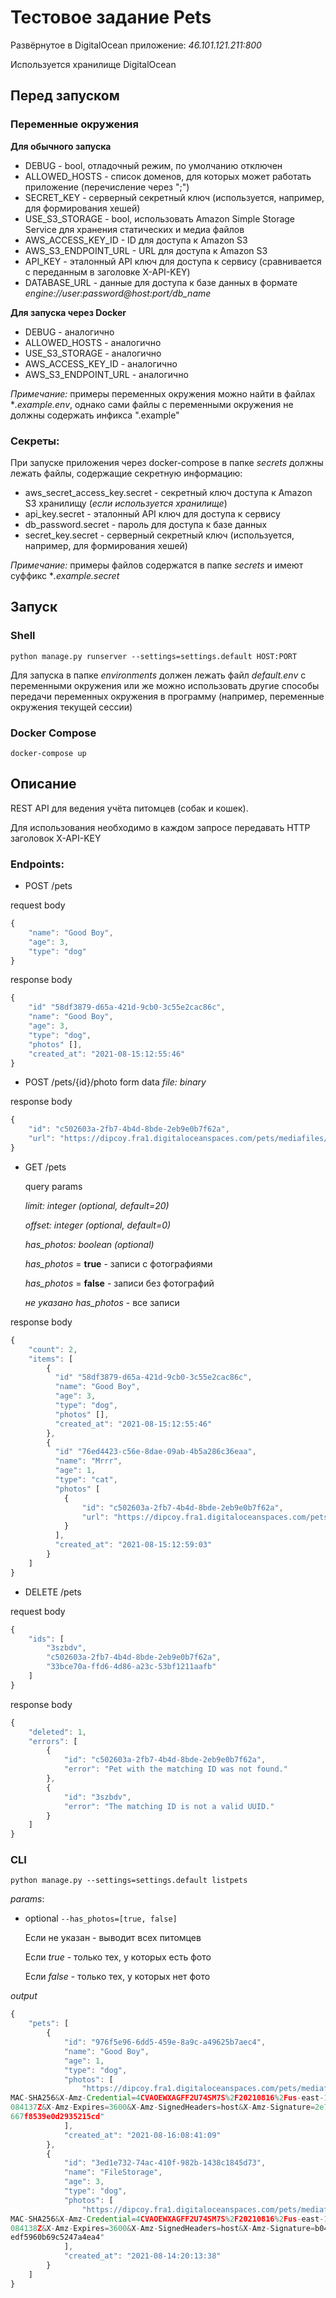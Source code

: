 # Тестовое задание Pets

Развёрнутое в DigitalOcean приложение: *46.101.121.211:800*

Используется хранилище DigitalOcean

## Перед запуском

### Переменные окружения

__Для обычного запуска__

* DEBUG - bool, отладочный режим, по умолчанию отключен
* ALLOWED_HOSTS - список доменов, для которых может работать приложение (перечисление через ";")
* SECRET_KEY - серверный секретный ключ (используется, например, для формирования хешей)
* USE_S3_STORAGE - bool, использовать Amazon Simple Storage Service для хранения статических и медиа файлов
* AWS_ACCESS_KEY_ID - ID для доступа к Amazon S3
* AWS_S3_ENDPOINT_URL - URL для доступа к Amazon S3
* API_KEY - эталонный API ключ для доступа к сервису (сравнивается с переданным в заголовке X-API-KEY)
* DATABASE_URL - данные для доступа к базе данных в формате *engine://user:password@host:port/db_name*

__Для запуска через Docker__

* DEBUG - аналогично
* ALLOWED_HOSTS - аналогично
* USE_S3_STORAGE - аналогично
* AWS_ACCESS_KEY_ID - аналогично
* AWS_S3_ENDPOINT_URL - аналогично

*Примечание:* примеры переменных окружения можно найти в файлах **.example.env*, однако сами файлы с переменными окружения не должны содержать инфикса ".example"

### Секреты:

При запуске приложения через docker-compose в папке *secrets* должны лежать файлы, содержащие секретную информацию:

* aws_secret_access_key.secret - секретный ключ доступа к Amazon S3 хранилищу (*если используется хранилище*)
* api_key.secret - эталонный API ключ для доступа к сервису
* db_password.secret - пароль для доступа к базе данных
* secret_key.secret - серверный секретный ключ (используется, например, для формирования хешей)

*Примечание:* примеры файлов содержатся в папке *secrets* и имеют суффикс **.example.secret* 

## Запуск

### Shell

`python manage.py runserver --settings=settings.default HOST:PORT`

Для запуска в папке *environments* должен лежать файл *default.env* с переменными окружения или же можно использовать другие способы передачи переменных окружения в программу (например, переменные окружения текущей сессии)

### Docker Compose

`docker-compose up`

## Описание

REST API для ведения учёта питомцев (собак и кошек).

Для использования необходимо в каждом запросе передавать HTTP заголовок X-API-KEY

### Endpoints:

* POST /pets

request body
```javascript
{
    "name": "Good Boy",
    "age": 3,
    "type": "dog"
}
```
response body
```javascript
{
    "id" "58df3879-d65a-421d-9cb0-3c55e2cac86c",
    "name": "Good Boy",
    "age": 3,
    "type": "dog",
    "photos" [],
    "created_at": "2021-08-15:12:55:46"
}
```

* POST /pets/{id}/photo
form data
*file: binary*

response body

```javascript
{
    "id": "c502603a-2fb7-4b4d-8bde-2eb9e0b7f62a",
    "url": "https://dipcoy.fra1.digitaloceanspaces.com/pets/mediafiles/1_gCSYcFK.jpg?X-Amz-Algorithm=AWS4-HMAC-SHA256&X-Amz-Credential=4CVAOEWXAGFF2U74SM7S%2F20210816%2Fus-east-1%2Fs3%2Faws4_request&X-Amz-Date=20210816T081242Z&X-Amz-Expires=3600&X-Amz-SignedHeaders=host&X-Amz-Signature=cda59e0d77612d455e5f6171166ee70f96563589bfbdba4f2c14e1f61837ba60"
}
```

* GET /pets

  query params

  *limit: integer (optional, default=20)*

  *offset: integer (optional, default=0)*

  *has_photos: boolean (optional)*
  
  *has_photos* = __true__ - записи с фотографиями
  
  *has_photos* = __false__ - записи без фотографий
  
  *не указано has_photos* - все записи
  
response body
```javascript
{
    "count": 2,
    "items": [
        {
          "id" "58df3879-d65a-421d-9cb0-3c55e2cac86c",
          "name": "Good Boy",
          "age": 3,
          "type": "dog",
          "photos" [],
          "created_at": "2021-08-15:12:55:46"
      	},
        {
          "id" "76ed4423-c56e-8dae-09ab-4b5a286c36eaa",
          "name": "Mrrr",
          "age": 1,
          "type": "cat",
          "photos" [
          	{
          		"id": "c502603a-2fb7-4b4d-8bde-2eb9e0b7f62a",
                "url": "https://dipcoy.fra1.digitaloceanspaces.com/pets/mediafiles/1_gCSYcFK.jpg?X-Amz-Algorithm=AWS4-HMAC-SHA256&X-Amz-Credential=4CVAOEWXAGFF2U74SM7S%2F20210816%2Fus-east-1%2Fs3%2Faws4_request&X-Amz-Date=20210816T081242Z&X-Amz-Expires=3600&X-Amz-SignedHeaders=host&X-Amz-Signature=cda59e0d77612d455e5f6171166ee70f96563589bfbdba4f2c14e1f61837ba60"
          	}
          ],
          "created_at": "2021-08-15:12:59:03"
      	}
    ]
}
```

* DELETE /pets

request body
```javascript
{
    "ids": [
        "3szbdv",
        "c502603a-2fb7-4b4d-8bde-2eb9e0b7f62a",
        "33bce70a-ffd6-4d86-a23c-53bf1211aafb"
    ]
}
```

response body
```javascript
{
    "deleted": 1,
    "errors": [
        {
            "id": "c502603a-2fb7-4b4d-8bde-2eb9e0b7f62a",
            "error": "Pet with the matching ID was not found."
        },
        {
            "id": "3szbdv",
            "error": "The matching ID is not a valid UUID."
        }
    ]
}
```

### CLI

`python manage.py --settings=settings.default listpets`

*params*:

* optional
	`--has_photos=[true, false]`
    
    Если не указан - выводит всех питомцев
    
    Если *true* - только тех, у которых есть фото
    
    Если *false* - только тех, у которых нет фото

*output*
```javascript
{
    "pets": [
        {
            "id": "976f5e96-6dd5-459e-8a9c-a49625b7aec4",
            "name": "Good Boy",
            "age": 1,
            "type": "dog",
            "photos": [
                "https://dipcoy.fra1.digitaloceanspaces.com/pets/mediafiles/1_bSGN29V.jpg?X-Amz-Algorithm=AWS4-H
MAC-SHA256&X-Amz-Credential=4CVAOEWXAGFF2U74SM7S%2F20210816%2Fus-east-1%2Fs3%2Faws4_request&X-Amz-Date=20210816T
084137Z&X-Amz-Expires=3600&X-Amz-SignedHeaders=host&X-Amz-Signature=2e738e258c6b9ef1ab37e8fed52ed9d14dc4e3adcc67
667f8539e0d2935215cd"
            ],
            "created_at": "2021-08-16:08:41:09"
        },
        {
            "id": "3ed1e732-74ac-410f-982b-1438c1845d73",
            "name": "FileStorage",
            "age": 3,
            "type": "dog",
            "photos": [
                "https://dipcoy.fra1.digitaloceanspaces.com/pets/mediafiles/1_bGw0j96.jpg?X-Amz-Algorithm=AWS4-H
MAC-SHA256&X-Amz-Credential=4CVAOEWXAGFF2U74SM7S%2F20210816%2Fus-east-1%2Fs3%2Faws4_request&X-Amz-Date=20210816T
084138Z&X-Amz-Expires=3600&X-Amz-SignedHeaders=host&X-Amz-Signature=b04edb01684e4bedce3d3fc562e6046ff32018511eb2
edf5960b69c5247a4ea4"
            ],
            "created_at": "2021-08-14:20:13:38"
        }
    ]
}
```